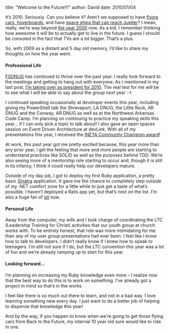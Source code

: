 
title: "Welcome to the Future!!!"
author: David
date: 2010/01/04

<p>It’s 2010. Seriously. Can you believe it? Aren’t we supposed to have <a href="http://www.imdb.com/title/tt0096874/">flying cars, hoverboards</a>, and have <a href="http://www.imdb.com/title/tt0086837/">space ships that can reach Jupiter</a>? I mean, really, we’re way beyond <a href="http://en.wikipedia.org/wiki/List_of_Conan_O%27Brien_sketches#In_the_Year_2000.2F3000">the year 2000</a> now. As a kid, I remember thinking how awesome it will be to actually get to live in the future. I guess I should be consoled in the fact that TVs are a lot bigger. That’s a plus.</p> <p>So, with 2009 as a distant and 5 day old memory, I’d like to share my thoughts on how the year went.</p> <h4>Professional Life</h4> <p><a href="http://fsdnug.org">FSDNUG</a> has continued to thrive over the past year. I really look forward to the meetings and getting to hang out with everyone. As I mentioned in my last post, <a href="http://www.mohundro.com/blog/2009/11/30/BigShoesToFill.aspx">I’m taking over as president for 2010</a>. The real test for me will be to see what I will be able to say about the group <em>next</em> year :-)</p> <p>I continued speaking occasionally at developer events this year, including giving my PowerShell talk the Shreveport, LA DNUG, the Little Rock, AR DNUG and the Conway, AR DNUG as well as at the Northwest Arkansas Code Camp. I’m planning on continuing to practice my speaking skills this year… if I can only pick a topic to talk about! I also gave an open spaces session on Event Driven Architecture at devLink. With all of my presentations this year, I received the <a href="http://www.inetachamps.com/Profile/Details/drmohundro">INETA Community Champion award</a>!</p> <p>At work, this past year got me pretty excited because, this year more than any prior year, I get the feeling that more and more people are starting to understand practices like SOLID as well as the <em>purposes</em> behind TDD. We’re also seeing more of a mentorship role starting to occur and, though it is still in its infancy, I think it could really help our developers mature.</p> <p>Outside of my day job, I got to deploy my first Ruby application, a pretty basic <a href="http://www.sinatrarb.com/">Sinatra</a> application. It gave me the chance to completely step outside of my .NET comfort zone for a little while to just get a taste of what’s possible. I haven’t deployed a Rails app yet, but that’s next on the list. I’m also a huge fan of <a href="http://www.git-scm.com/">git</a> now.</p> <h4>Personal Life</h4> <p>Away from the computer, my wife and I took charge of coordinating the LTC (Leadership Training for Christ) activities that our youth group at church works with. To be entirely honest, that role was more intimidating for me than any of my user group presentations had ever been. I feel like I know how to talk to developers. I didn’t really know if I knew how to speak to teenagers. I’m still not sure if I do, but the LTC convention this year was a lot of fun and we’re already ramping up to start for this year.</p> <h4>Looking forward…</h4> <p>I’m planning on increasing my Ruby knowledge even more – I realize now that the best way to do this is to work on something. I’ve already got a project in mind so that’s in the works. </p> <p>I feel like there is so much out there to learn, and not in a bad way. I love learning something new every day. I just want to do a better job of helping to dispense that knowledge this year!</p> <p>And by the way, if you happen to know when we’re going to get those flying cars from Back to the Future, my internal 10 year old sure would like to ride in one.</p>
